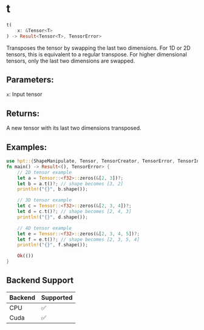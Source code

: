 # t
```rust
t(
    x: &Tensor<T>
) -> Result<Tensor<T>, TensorError>
```
Transposes the tensor by swapping the last two dimensions. For 1D or 2D tensors, this is equivalent to a regular transpose. For higher dimensional tensors, only the last two dimensions are swapped.

## Parameters:
`x`: Input tensor

## Returns:
A new tensor with its last two dimensions transposed.

## Examples:
```rust
use hpt::{ShapeManipulate, Tensor, TensorCreator, TensorError, TensorInfo};
fn main() -> Result<(), TensorError> {
    // 2D tensor example
    let a = Tensor::<f32>::zeros(&[2, 3])?;
    let b = a.t()?; // shape becomes [3, 2]
    println!("{}", b.shape());

    // 3D tensor example
    let c = Tensor::<f32>::zeros(&[2, 3, 4])?;
    let d = c.t()?; // shape becomes [2, 4, 3]
    println!("{}", d.shape());

    // 4D tensor example
    let e = Tensor::<f32>::zeros(&[2, 3, 4, 5])?;
    let f = e.t()?; // shape becomes [2, 3, 5, 4]
    println!("{}", f.shape());

    Ok(())
}
```
## Backend Support
| Backend | Supported |
|---------|-----------|
| CPU     | ✅         |
| Cuda    | ✅        |